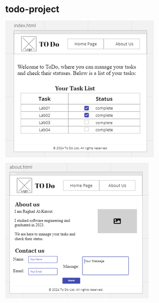 # todo-project

![index.html](./img/Index.html_framework2.png)

![index.html](./img/about.html_framework2.png)
